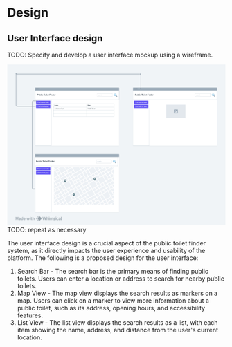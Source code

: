 # Design

## User Interface design
TODO: Specify and develop a user interface mockup using a wireframe.

![Insert your wireframe/wireflow here](images/PublicToilet.png)
TODO: repeat as necessary

The user interface design is a crucial aspect of the public toilet finder system, as it directly impacts the user experience and usability of the platform. The following is a proposed design for the user interface:

1. Search Bar - The search bar is the primary means of finding public toilets. Users can enter a location or address to search for nearby public toilets.
2. Map View - The map view displays the search results as markers on a map. Users can click on a marker to view more information about a public toilet, such as its address, opening hours, and accessibility features.
3. List View - The list view displays the search results as a list, with each item showing the name, address, and distance from the user's current location.
